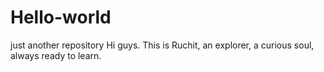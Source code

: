 # Hello-world
just another repository
Hi guys. This is Ruchit, an explorer, a curious soul, always ready to learn.
